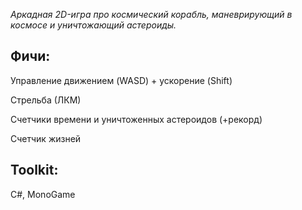 *Аркадная 2D-игра про космический корабль, маневрирующий в космосе и уничтожающий астероиды.*

## Фичи:

Управление движением (WASD) + ускорение (Shift)

Стрельба (ЛКМ)

Счетчики времени и уничтоженных астероидов (+рекорд)

Счетчик жизней

## Toolkit:

C#, MonoGame
